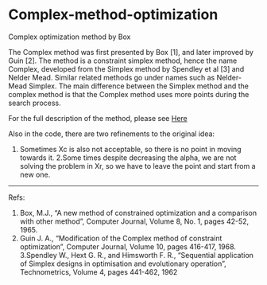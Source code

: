 # Complex-method-optimization
Complex optimization method by Box

The Complex method was first presented by Box [1], and later improved by Guin [2]. The method is a constraint simplex method, hence the name Complex, developed from the Simplex method by Spendley et al [3] and Nelder Mead. Similar related methods go under names such as Nelder-Mead Simplex. The main difference between the Simplex method and the complex method is that the Complex method uses more points during the search process.

For the full description of the method, please see [Here](http:/https://complexmethod.readthedocs.io/en/latest/Description.html#the-complex-method/ "Here")

Also in the code, there are two refinements to the original idea:
1. Sometimes Xc is also not acceptable, so there is no point in moving towards it.
2.Some times despite decreasing the alpha, we are not solving the problem in Xr, so we have to leave the point and start from a new one.

------------


Refs:
1. Box, M.J., “A new method of constrained optimization and a comparison with other method”, Computer Journal, Volume 8, No. 1, pages 42-52, 1965.
2. Guin J. A., “Modification of the Complex method of constraint optimization”, Computer Journal, Volume 10, pages 416-417, 1968.
3.Spendley W., Hext G. R., and Himsworth F. R., “Sequential application of Simplex designs in optimisation and evolutionary operation”, Technometrics, Volume 4, pages 441-462, 1962
 
